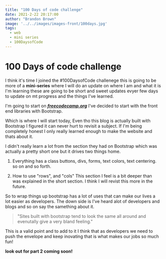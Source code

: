 ```yaml
---
title: "100 Days of code challenge"
date: 2021-2-22 20:17:00
author: "Brandon Brown"
image: '../../images/images-front/100days.jpg'
tags:
  - web
  - mini series
  - 100DaysofCode
---
```


# 100 Days of code challenge

I think it's time I joined the #100DaysofCode challenege this is going to be more of a **mini-series** where I will do an update on where I am and what it is I'm learning these are going to be short and sweet updates evyer few days to update on mt progress and the things I've learned.

I'm going to start on ***[freecodecamp.org](https://freecodecamp.org)*** I've decided to start with the front end libraries with Bootstrap. 

Which is where I will start today, Even tho this blog is actually built with Bootstrap I figured it can never hurt to revisit a subject. If I'm being completely honest I only really learned enough to make the website and thats about it.

I didn't really learn a lot from the section they had on Bootstrap which was actually a pretty short one but it drives two things home. 

1. Everything has a class buttons, divs, forms, text colors, text centering. so on and so forth.

2. How to use "rows", and "cols" This section I feel is a bit deeper than was explained in the short section. I think I will revist this more in the future.

So to wrap things up bootstrap has a lot of uses that can make our lives a lot easier as developers. The down side is I've heard alot of developers and blogs and so on say the samething about it.

> "Sites built with bootstrap tend to look the same all around and evenutally give a very bland feeling."

This is a valid point and to add to it I think that as developers we need to push the envelope and keep inovating that is what makes our jobs so much fun!

**look out for part 2 coming soon!**








